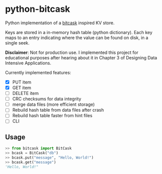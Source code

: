 # python-bitcask

Python implementation of a [bitcask](https://github.com/basho/bitcask/blob/develop-3.0/doc/bitcask-intro.pdf) inspired KV store.

Keys are stored in a in-memory hash table (python dictionary). Each key maps to an entry indicating where the value can be found on disk, in a single seek.

**Disclaimer**: Not for production use. I implemented this project for educational purposes after hearing about it in Chapter 3 of Designing Data Intensive Applications.

Currently implemented features:
- [x] PUT item
- [x] GET item
- [ ] DELETE item
- [ ] CRC checksums for data integrity
- [ ] merge data files (more efficient storage)
- [ ] Rebuild hash table from data files after crash
- [ ] Rebuild hash table faster from hint files
- [ ] CLI

##  Usage

```python
>> from bitcask import BitCask
>> bcask = BitCask("db")
>> bcask.put("message", "Hello, World!")
>> bcask.get("message")
'Hello, World!"
```

